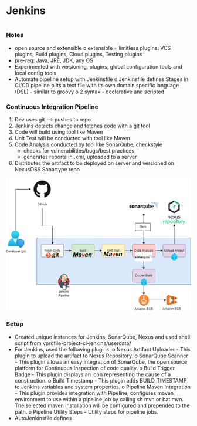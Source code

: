 # Jenkins
#
### Notes
- open source and extensible
	o extensible = limitless plugins: VCS plugins, Build plugins, Cloud plugins, Testing plugins
- pre-req: Java, JRE, JDK, any OS
- Experimented with versioning, plugins, global configuration tools and local config tools
- Automate pipeline setup with Jenkinsfile
	o Jenkinsfile defines Stages in CI/CD pipeline
	o its a text file with its own domain specific language (DSL) - similar to groovy
	o 2 syntax - declarative and scripted


### Continuous Integration Pipeline
1. Dev uses git --> pushes to repo
2. Jenkins detects change and fetches code with a git tool
3. Code will build using tool like Maven
4. Unit Test will be conducted with tool like Maven
5. Code Analysis conducted by tool like SonarQube, checkstyle
	- checks for vulnerabilities/bugs/best practices
	- generates reports in .xml, uploaded to a server
6. Distributes the artifact to be deployed on server and versioned on NexusOSS Sonartype repo

![Jenkins CI pipeline](jenkins.png)

### Setup
- Created unique instances for Jenkins, SonarQube, Nexus and used shell script from vprofile-project-ci-jenkins/userdata/
- For Jenkins, used the following plugins: 
	o Nexus Artifact Uploader - This plugin to upload the artifact to Nexus Repository.
	o SonarQube Scanner - This plugin allows an easy integration of SonarQube, the open source platform for Continuous Inspection of code quality.
	o Build Trigger Badge - This plugin displays an icon representing the cause of a construction.
	o Build Timestamp - This plugin adds BUILD_TIMESTAMP to Jenkins variables and system properties.
	o Pipeline Maven Integration - This plugin provides integration with Pipeline, configures maven environment to use within a pipeline job by calling sh mvn or bat mvn. The selected maven installation will be configured and prepended to the path.
	o Pipeline Utility Steps - Utility steps for pipeline jobs.
- AutoJenkinsfile defines



###